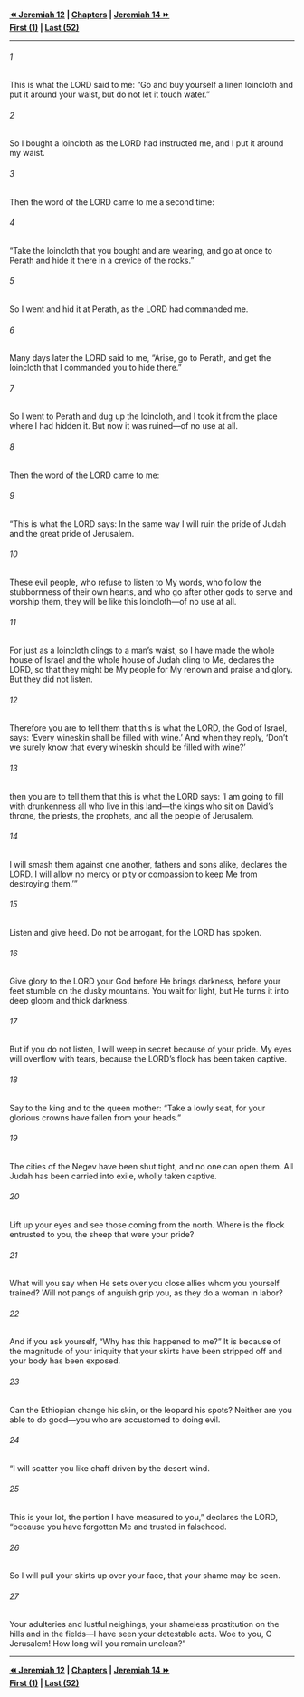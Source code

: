   
**[⏪ Jeremiah 12](./Jeremiah%2012.md) | [Chapters](./_index.md) | [Jeremiah 14 ⏩](./Jeremiah%2014.md)**  
**[First (1)](./Jeremiah%201.md) | [Last (52)](./Jeremiah%2052.md)**  
  
---  
  
###### 1  
This is what the LORD said to me: “Go and buy yourself a linen loincloth and put it around your waist, but do not let it touch water.”  
  
###### 2  
So I bought a loincloth as the LORD had instructed me, and I put it around my waist.  
  
###### 3  
Then the word of the LORD came to me a second time:  
  
###### 4  
“Take the loincloth that you bought and are wearing, and go at once to Perath and hide it there in a crevice of the rocks.”  
  
###### 5  
So I went and hid it at Perath, as the LORD had commanded me.  
  
###### 6  
Many days later the LORD said to me, “Arise, go to Perath, and get the loincloth that I commanded you to hide there.”  
  
###### 7  
So I went to Perath and dug up the loincloth, and I took it from the place where I had hidden it. But now it was ruined—of no use at all.  
  
###### 8  
Then the word of the LORD came to me:  
  
###### 9  
“This is what the LORD says: In the same way I will ruin the pride of Judah and the great pride of Jerusalem.  
  
###### 10  
These evil people, who refuse to listen to My words, who follow the stubbornness of their own hearts, and who go after other gods to serve and worship them, they will be like this loincloth—of no use at all.  
  
###### 11  
For just as a loincloth clings to a man’s waist, so I have made the whole house of Israel and the whole house of Judah cling to Me, declares the LORD, so that they might be My people for My renown and praise and glory. But they did not listen.  
  
###### 12  
Therefore you are to tell them that this is what the LORD, the God of Israel, says: ‘Every wineskin shall be filled with wine.’ And when they reply, ‘Don’t we surely know that every wineskin should be filled with wine?’  
  
###### 13  
then you are to tell them that this is what the LORD says: ‘I am going to fill with drunkenness all who live in this land—the kings who sit on David’s throne, the priests, the prophets, and all the people of Jerusalem.  
  
###### 14  
I will smash them against one another, fathers and sons alike, declares the LORD. I will allow no mercy or pity or compassion to keep Me from destroying them.’”  
  
###### 15  
Listen and give heed. Do not be arrogant, for the LORD has spoken.  
  
###### 16  
Give glory to the LORD your God before He brings darkness, before your feet stumble on the dusky mountains. You wait for light, but He turns it into deep gloom and thick darkness.  
  
###### 17  
But if you do not listen, I will weep in secret because of your pride. My eyes will overflow with tears, because the LORD’s flock has been taken captive.  
  
###### 18  
Say to the king and to the queen mother: “Take a lowly seat, for your glorious crowns have fallen from your heads.”  
  
###### 19  
The cities of the Negev have been shut tight, and no one can open them. All Judah has been carried into exile, wholly taken captive.  
  
###### 20  
Lift up your eyes and see those coming from the north. Where is the flock entrusted to you, the sheep that were your pride?  
  
###### 21  
What will you say when He sets over you close allies whom you yourself trained? Will not pangs of anguish grip you, as they do a woman in labor?  
  
###### 22  
And if you ask yourself, “Why has this happened to me?” It is because of the magnitude of your iniquity that your skirts have been stripped off and your body has been exposed.  
  
###### 23  
Can the Ethiopian change his skin, or the leopard his spots? Neither are you able to do good—you who are accustomed to doing evil.  
  
###### 24  
“I will scatter you like chaff driven by the desert wind.  
  
###### 25  
This is your lot, the portion I have measured to you,” declares the LORD, “because you have forgotten Me and trusted in falsehood.  
  
###### 26  
So I will pull your skirts up over your face, that your shame may be seen.  
  
###### 27  
Your adulteries and lustful neighings, your shameless prostitution on the hills and in the fields—I have seen your detestable acts. Woe to you, O Jerusalem! How long will you remain unclean?”  
  
  
---  
  
**[⏪ Jeremiah 12](./Jeremiah%2012.md) | [Chapters](./_index.md) | [Jeremiah 14 ⏩](./Jeremiah%2014.md)**  
**[First (1)](./Jeremiah%201.md) | [Last (52)](./Jeremiah%2052.md)**  
  
